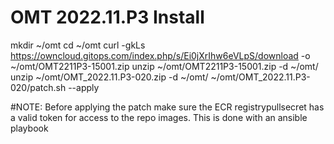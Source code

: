 # OMT 2022.11.P3 Install
mkdir ~/omt
cd ~/omt
curl -gkLs https://owncloud.gitops.com/index.php/s/Ei0jXrIhw6eVLpS/download -o ~/omt/OMT2211P3-15001.zip
unzip ~/omt/OMT2211P3-15001.zip -d ~/omt/
unzip ~/omt/OMT_2022.11.P3-020.zip -d ~/omt/
~/omt/OMT_2022.11.P3-020/patch.sh --apply

#NOTE: Before applying the patch make sure the ECR registrypullsecret has a valid token for access to the repo images.  This is done with an ansible playbook